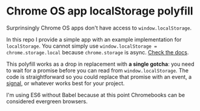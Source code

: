 # Chrome OS app localStorage polyfill

Surprinsingly Chrome OS apps don't have access to `window.localStorage`.

In this repo I provide a simple app with an example implementation for `localStorage`. You cannot simply use `window.localStorage = chrome.storage.local` because `chrome.storage` is async. [Check the docs](https://developer.chrome.com/apps/storage).

This polyfill works as a drop in replacement with **a single gotcha**: you need to wait for a promise before you can read from `window.localStorage`. The code is straightforward so you could replace that promise with an event, a [signal](https://github.com/Hypercubed/mini-signals), or whatever works best for your project.

I'm using ES6 without Babel because at this point Chromebooks can be considered evergreen browsers.